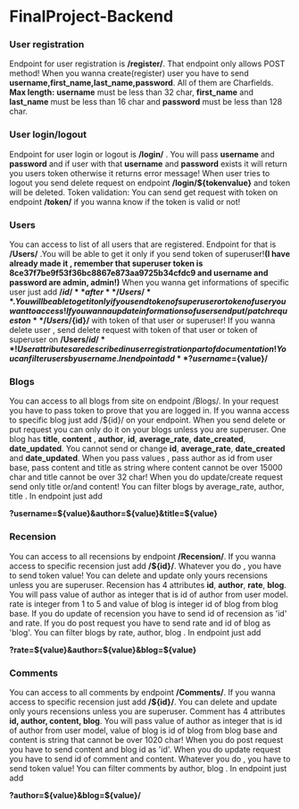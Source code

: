 # FinalProject-Backend

### User registration
Endpoint for user registration is **/register/**. That endpoint only allows POST method!
When you wanna create(register) user you have to send **username,first_name,last_name,password**. All of them are Charfields.
**Max length:**
**username** must be less than 32 char, **first_name** and **last_name** must be less than 16 char and **password** must be less than 128 char.

### User login/logout
Endpoint for user login or logout is **/login/** . You will pass **username** and **password** and if user with that **username** and **password** exists it will return you users token otherwise it returns error message!
When user tries to logout you send delete request on endpoint **/login/${tokenvalue}** and token will be deleted.
Token validation:
You can send get request with token on endpoint **/token/** if you wanna know if the token is valid or not!

### Users
You can access to list of all users that are registered.
Endpoint for that is **/Users/** .You will be able to get it only if you send token of superuser!**(I have already made it , remember that superuser token is
8ce37f7be9f53f36bc8867e873aa9725b34cfdc9
and username and password are admin, admin!)**
When you wanna get informations of specific user just add **/${id}/** after **/Users/**. You will be able to get it only if you send token of superuser or token of user you want to access!
If you wanna update informations of user send put/patch request on **/Users/${id}/** with token of that user or superuser!
If you wanna delete user , send delete request with token of that user or token of superuser on **/Users/${id}/** !
User attributes are described in user registration part of documentation! You can filter users by username. In endpoint add **?username=${value}/**

### Blogs
You can access to all blogs from site on endpoint /Blogs/. In your request you have to pass token to prove that you are logged in. If you wanna access to specific blog just add /${id}/ on your endpoint.
When you send delete or put request you can only do it on your blogs unless you are superuser.
One blog has **title**, **content** , **author**, **id**, **average_rate**, **date_created**, **date_updated**. You cannot send or change **id**, **average_rate**, **date_created** and **date_updated**.
When you pass values , pass author as id from user base, pass content and title as string where content cannot be over 15000 char and title cannot be over 32 char!
When you do update/create request send only title or/and content!
You can filter blogs by average_rate, author, title . In endpoint just add

**?username=${value}&author=${value}&title=${value}**

### Recension
You can access to all recensions by endpoint **/Recension/**.
If you wanna access to specific recension just add **/${id}/**.
Whatever you do , you have to send token value!
You can delete and update only yours recensions unless you are superuser.
Recension has 4 attributes **id**, **author**, **rate**, **blog**.
You will pass value of author as integer that is id of author from user model. rate is integer from 1 to 5 and value of blog is integer id of blog from blog base.
If you do update of recension you have to send id of recension as 'id' and rate.
If you do post request you have to send rate and id of blog as 'blog'.
You can filter blogs by rate, author, blog . In endpoint just add

**?rate=${value}&author=${value}&blog=${value}**

### Comments
You can access to all comments by endpoint **/Comments/**.
If you wanna access to specific recension just add **/${id}/**.
You can delete and update only yours recensions unless you are superuser.
Comment has 4 attributes **id, author, content, blog**.
You will pass value of author as integer that is id of author from user model, value of blog is id of blog from blog base and content is string that cannot be over 1020 char!
When you do post request you have to send content and blog id as 'id'.
When you do update request you have to send id of comment and content.
Whatever you do , you have to send token value!
You can filter comments by author, blog . In endpoint just add

**?author=${value}&blog=${value}/**



